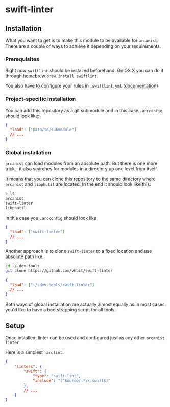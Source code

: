 # swift-linter

## Installation

What you want to get is to make this module to be available for
`arcanist`. There are a couple of ways to achieve it depending on your
requirements.

### Prerequisites

Right now `swiftlint` should be installed beforehand. On OS X you
can do it through [homebrew](https://brew.sh) `brew install
swiftlint`.

You also have to configure your rules in `.swiftlint.yml`
([documentation](https://github.com/realm/SwiftLint#configuration))

### Project-specific installation

You can add this repository as a git submodule and in this case
`.arcconfig` should look like:

```json
{
  "load": ["path/to/submodule"]
  // ...
}
```

### Global installation
`arcanist` can load modules from an absolute path. But there is one
more trick - it also searches for modules in a directory up one level
from itself.

It means that you can clone this repository to the same directory
where `arcanist` and `libphutil` are located. In the end it should
look like this:

```sh
> ls
arcanist
swift-linter
libphutil
```

In this case you `.arcconfig` should look like

```json
{
  "load": ["swift-linter"]
  // ...
}
```

Another approach is to clone `swift-linter` to a fixed location
and use absolute path like:

```sh
cd ~/.dev-tools
git clone https://github.com/vhbit/swift-linter
```

```json
{
  "load": ["~/.dev-tools/swift-linter"]
  // ...
}
```

Both ways of global installation are actually almost equally as in
most cases you'd like to have a bootstrapping script for all tools.

## Setup

Once installed, linter can be used and configured just as any other
`arcanist linter`

Here is a simplest `.arclint`:

```json
{
    "linters": {
        "swift": {
            "type": "swift-lint",
            "include": "(^Source/.*\\.swift$)"
        },
        // ...
    }
}
```
